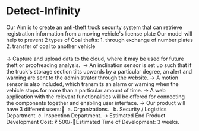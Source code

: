 # Detect-Infinity

Our Aim is to create an anti-theft truck security system that can retrieve registration information from a moving vehicle's license plate 
Our model will help to prevent 2 types of Coal thefts:
          1. through exchange of number plates         2.  transfer of coal to another vehicle<br><br>
-> Capture and upload data to the cloud, where it may be used for future theft or proofreading analysis. 
-> An inclination sensor is set up such that if the truck's storage section tilts upwards by a particular degree, an alert and warning are sent to the administrator through the website.
-> A motion sensor is also included, which transmits an alarm or warning when the vehicle stops for more than a particular amount of time.
-> A web application with the relevant functionalities will be offered for connecting the components together and enabling user interface.
-> Our product will have 3 different users:  a. Organizations.   b. Security / Logistics Department  c. Inspection Department.
-> Estimated End Product Development Cost:  ₹ 500/-Estimated Time of Development: 3 weeks.

